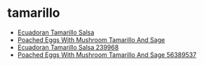 # tamarillo

 * [Ecuadoran Tamarillo Salsa](../../index/e/ecuadoran-tamarillo-salsa-239968.json)
 * [Poached Eggs With Mushroom Tamarillo And Sage](../../index/p/poached-eggs-with-mushroom-tamarillo-and-sage-56389537.json)
 * [Ecuadoran Tamarillo Salsa 239968](../../index/e/ecuadoran-tamarillo-salsa-239968.json)
 * [Poached Eggs With Mushroom Tamarillo And Sage 56389537](../../index/p/poached-eggs-with-mushroom-tamarillo-and-sage-56389537.json)
